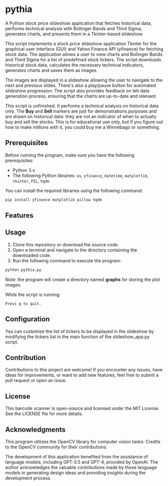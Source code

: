 # pythia

A Python stock price slideshow application that fetches historical data, performs technical analysis with Bollinger Bands and Third Sigma, generates charts, and presents them in a Tkinter-based slideshow.

This script implements a stock price slideshow application Tkinter for the graphical user interface (GUI) and Yahoo Finance API (yfinance) for fetching stock data. The application allows a user to view charts and Bollinger Bands and Third Sigma for a list of predefined stock tickers. The script downloads historical stock data, calculates the necessary technical indicators, generates charts and saves them as images. 

The images are displayed in a slideshow allowing the user to navigate to the next and previous slides. There's also a play/pause button for automated slideshow progression. The script also provides feedback on teh data generation process, ensuring that the charts are up-to-date and relevant.

This script is unfinished. It performs a technical analysis on historical data only. The **Buy** and **Sell** markers are just for demonstrations purposes and are drawn on historical data: they are not an indicator of when to actually buy and sell the stocks. This is for educational use only, but if you figure out how to make millions with it, you could buy me a Winnebago or something.

## Prerequisites

Before running the program, make sure you have the following prerequisites:

- Python 3.x
- The following Python libraries: `os`, `yfinance`, `datetime`, `matplotlib`, `tkinter`, `PIL`, `tqdm`

You can install the required libraries using the following command:

```bash
pip install yfinance matplotlib pillow tqdm
```

## Features



## Usage

1. Clone this repository or download the source code.
2. Open a terminal and navigate to the directory containing the downloaded code.
3. Run the following command to execute the program:

```bash
python pythia.py
```

Note: the program will create a directory named **graphs** for storing the
plot images.

While the script is running:

```
Press q to quit.
```

## Configuration

You can customize the list of tickers to be displayed in the slideshow by modifying the tickers list in the main function of the slideshow_app.py script.

## Contribution

Contributions to this project are welcome! If you encounter any issues, have ideas for improvements, or want to add new features, feel free to submit a pull request or open an issue.

## License

This barcode scanner is open-source and licensed under the MIT License. See the LICENSE file for more details.

## Acknowledgments

This program utilizes the OpenCV library for computer vision tasks. Credits to the OpenCV community for their contributions.

The development of this application benefited from the assistance of language models, including GPT-3.5 and GPT-4, provided by OpenAI. The author acknowledges the valuable contributions made by these language models in generating design ideas and providing insights during the development process.
